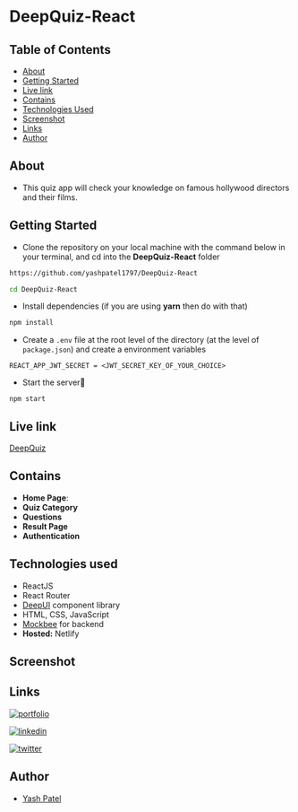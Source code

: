 # DeepQuiz-React

## Table of Contents

- [About](#about)
- [Getting Started](#getting-started)
- [Live link](#live-link)
- [Contains](#contains)
- [Technologies Used](#technologies-used)
- [Screenshot](#screenshot)
- [Links](#links)
- [Author](#author)

## About

- This quiz app will check your knowledge on famous hollywood directors and their films.

## Getting Started

- Clone the repository on your local machine with the command below in your terminal, and cd into the **DeepQuiz-React** folder

```sh
https://github.com/yashpatel1797/DeepQuiz-React

cd DeepQuiz-React
```

- Install dependencies (if you are using **yarn** then do with that)

```sh
npm install
```

- Create a `.env` file at the root level of the directory (at the level of `package.json`) and create a environment variables

```
REACT_APP_JWT_SECRET = <JWT_SECRET_KEY_OF_YOUR_CHOICE>
```

- Start the server🚀

```
npm start
```

## Live link

[DeepQuiz](https://deepquiz-react.netlify.app/)

## Contains

- **Home Page**:
- **Quiz Category**
- **Questions**
- **Result Page**
- **Authentication**

## Technologies used

- ReactJS
- React Router
- [DeepUI](https://deepui.netlify.app/) component library
- HTML, CSS, JavaScript
- [Mockbee](https://mockbee.netlify.app/) for backend
- **Hosted:** Netlify

## Screenshot

## Links

[![portfolio](https://img.shields.io/badge/my_portfolio-000?style=for-the-badge&logo=ko-fi&logoColor=white)](https://patelyash.netlify.app/)

[![linkedin](https://img.shields.io/badge/linkedin-0A66C2?style=for-the-badge&logo=linkedin&logoColor=white)](https://www.linkedin.com/in/yashpatel797/)

[![twitter](https://img.shields.io/badge/twitter-1DA1F2?style=for-the-badge&logo=twitter&logoColor=white)](https://twitter.com/yesgpatel)

## Author

- [Yash Patel](https://github.com/yashpatel1797)
